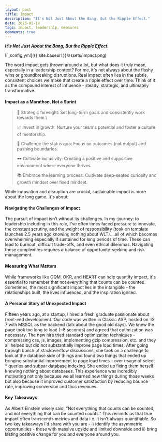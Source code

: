 ```yaml
---
layout: post
title: Impact
description: "It's Not Just About the Bang, But the Ripple Effect."
date: 2025-01-19
tags: impact, leadership, measures
comments: true
---
```


***It's Not Just About the Bang, But the Ripple Effect.***

![_config.yml]({{ site.baseurl }}/assets/impact.png)

The word impact gets thrown around a lot, but what does it truly mean, especially in a leadership context? For me, it's not always about the flashy wins or groundbreaking disruptions. Real impact often lies in the subtle, consistent choices we make that create a ripple effect over time. Think of it as the compound interest of influence - steady, strategic, and ultimately transformative.

#### Impact as a Marathon, Not a Sprint

> 🎯 Strategic foresight: Set long-term goals and consistently work towards them.\
> 
> 📈 Invest in growth: Nurture your team's potential and foster a culture of mentorship.
> 
> 🥷 Challenge the status quo: Focus on outcomes (not output) and pushing boundaries.
> 
> 🕶️ Cultivate inclusivity: Creating a positive and supportive environment where everyone thrives.
> 
> 📚 Embrace the learning process: Cultivate deep-seated curiosity and growth mindset over fixed mindset.

While innovation and disruption are crucial, sustainable impact is more about the long game. It's about:

#### Navigating the Challenges of Impact
The pursuit of impact isn't without its challenges. In my :journey: to leadership including in this role, I've often times faced pressure to innovate, the constant scrutiny, and the weight of responsibility (took on template launches 2.5 years ago knowing nothing about WLT)....all of which becomes overwhelming especially if sustained for long periods of time. These can lead to burnout, difficult trade-offs, and even ethical dilemmas. Navigating these complexities requires a balance of opportunity-seeking and risk management.

#### Measuring What Matters
While frameworks like GQM, OKR, and HEART can help quantify impact, it's essential to remember that not everything that counts can be counted. Sometimes, the most significant impact lies in the intangible - the relationships built, the lives influenced, and the inspiration ignited.

#### A Personal Story of Unexpected Impact
Fifteen years ago, at a startup, I hired a fresh graduate passionate about front-end development. Our code was written in Classic ASP, hosted on IIS 7 with MSSQL as the backend (talk about the good old days). We knew the page took too long to load (~8 seconds) and agreed that optimization was necessary. The new hire tried standard optimization techniques - compressing css, js, images, implementing gzip compression, etc. and they all helped but did not substantially improve page load times. After going through bunch of stackoverflow discussions, she took on a challenge to look at the database side of things and found two things that ended up bringing substantial improvement to page load times - over usage of select * queries and subpar database indexing. She ended up fixing them herself knowing nothing about databases. This experience was incredibly motivating not only because we all learned new things during those weeks but also because it improved customer satisfaction by reducing bounce rate, improving conversion and thus revenues.

#### Key Takeaways
As Albert Einstein wisely said, "Not everything that counts can be counted, and not everything that can be counted counts." This reminds us that true impact often transcends metrics and data i.e. it isn't always quantifiable. So two key takeaways I'd share with you are - i) identify the asymmetric opportunities - those with massive upside and limited downside and ii) bring lasting positive change for you and everyone around you.
